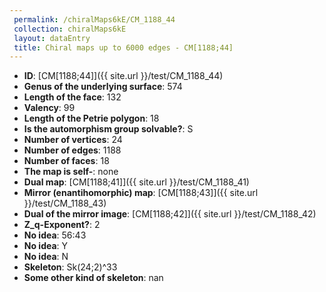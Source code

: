 ```yaml
--- 
 permalink: /chiralMaps6kE/CM_1188_44 
 collection: chiralMaps6kE
 layout: dataEntry
 title: Chiral maps up to 6000 edges - CM[1188;44]
---
```


- **ID**: [CM[1188;44]]({{ site.url }}/test/CM_1188_44)
- **Genus of the underlying surface**: 574
- **Length of the face**: 132
- **Valency**: 99
- **Length of the Petrie polygon**: 18
- **Is the automorphism group solvable?**: S
- **Number of vertices**: 24
- **Number of edges**: 1188
- **Number of faces**: 18
- **The map is self-**: none
- **Dual map**: [CM[1188;41]]({{ site.url }}/test/CM_1188_41)
- **Mirror (enantihomorphic) map**: [CM[1188;43]]({{ site.url }}/test/CM_1188_43)
- **Dual of the mirror image**: [CM[1188;42]]({{ site.url }}/test/CM_1188_42)
- **Z_q-Exponent?**: 2
- **No idea**:  56:43
- **No idea**: Y
- **No idea**: N
- **Skeleton**: Sk(24;2)^33
- **Some other kind of skeleton**: nan
